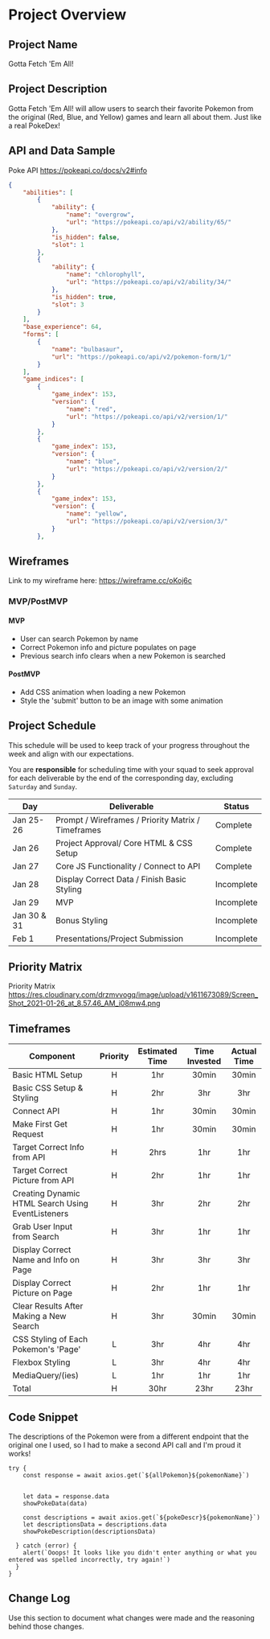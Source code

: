 # Project Overview

## Project Name
Gotta Fetch 'Em All!

## Project Description
Gotta Fetch 'Em All! will allow users to search their favorite Pokemon from the original (Red, Blue, and Yellow) games and learn all about them. Just like a real PokeDex!

## API and Data Sample

Poke API https://pokeapi.co/docs/v2#info

```json
{
    "abilities": [
        {
            "ability": {
                "name": "overgrow",
                "url": "https://pokeapi.co/api/v2/ability/65/"
            },
            "is_hidden": false,
            "slot": 1
        },
        {
            "ability": {
                "name": "chlorophyll",
                "url": "https://pokeapi.co/api/v2/ability/34/"
            },
            "is_hidden": true,
            "slot": 3
        }
    ],
    "base_experience": 64,
    "forms": [
        {
            "name": "bulbasaur",
            "url": "https://pokeapi.co/api/v2/pokemon-form/1/"
        }
    ],
    "game_indices": [
        {
            "game_index": 153,
            "version": {
                "name": "red",
                "url": "https://pokeapi.co/api/v2/version/1/"
            }
        },
        {
            "game_index": 153,
            "version": {
                "name": "blue",
                "url": "https://pokeapi.co/api/v2/version/2/"
            }
        },
        {
            "game_index": 153,
            "version": {
                "name": "yellow",
                "url": "https://pokeapi.co/api/v2/version/3/"
            }
        },
```

## Wireframes

Link to my wireframe here: https://wireframe.cc/oKoj6c

### MVP/PostMVP

#### MVP 

- User can search Pokemon by name
- Correct Pokemon info and picture populates on page
- Previous search info clears when a new Pokemon is searched

#### PostMVP  

- Add CSS animation when loading a new Pokemon
- Style the 'submit' button to be an image with some animation

## Project Schedule

This schedule will be used to keep track of your progress throughout the week and align with our expectations.  

You are **responsible** for scheduling time with your squad to seek approval for each deliverable by the end of the corresponding day, excluding `Saturday` and `Sunday`.

|  Day | Deliverable | Status
|---|---| ---|
|Jan 25-26| Prompt / Wireframes / Priority Matrix / Timeframes | Complete
|Jan 26| Project Approval/ Core HTML & CSS Setup | Complete
|Jan 27| Core JS Functionality / Connect to API  | Complete
|Jan 28| Display Correct Data / Finish Basic Styling | Incomplete
|Jan 29| MVP | Incomplete
|Jan 30 & 31| Bonus Styling | Incomplete
|Feb 1| Presentations/Project Submission | Incomplete

## Priority Matrix

Priority Matrix https://res.cloudinary.com/drzmvvogq/image/upload/v1611673089/Screen_Shot_2021-01-26_at_8.57.46_AM_i08mw4.png

## Timeframes


| Component | Priority | Estimated Time | Time Invested | Actual Time |
| --- | :---: |  :---: | :---: | :---: |
| Basic HTML Setup | H | 1hr| 30min | 30min |
| Basic CSS Setup & Styling | H | 2hr| 3hr| 3hr |
| Connect API| H | 1hr| 30min | 30min |
| Make First Get Request| H | 1hr| 30min | 30min |
| Target Correct Info from API | H | 2hrs| 1hr | 1hr |
| Target Correct Picture from API | H | 2hr| 1hr | 1hr|
| Creating Dynamic HTML Search Using EventListeners  | H | 3hr| 2hr| 2hr |
| Grab User Input from Search | H | 3hr| 1hr | 1hr |
| Display Correct Name and Info on Page| H | 3hr| 3hr | 3hr |
| Display Correct Picture on Page| H | 2hr| 1hr | 1hr |
| Clear Results After Making a New Search | H | 3hr| 30min | 30min |
| CSS Styling of Each Pokemon's 'Page' | L | 3hr| 4hr | 4hr |
| Flexbox Styling | L | 3hr| 4hr | 4hr |
| MediaQuery/(ies) | L | 1hr| 1hr | 1hr |
| Total | H | 30hr| 23hr | 23hr |

## Code Snippet

The descriptions of the Pokemon were from a different endpoint that the original one I used, so I had to make a second API call and I'm proud it works! 

```
try {
    const response = await axios.get(`${allPokemon}${pokemonName}`)
    

    let data = response.data
    showPokeData(data)

    const descriptions = await axios.get(`${pokeDescr}${pokemonName}`)
    let descriptionsData = descriptions.data
    showPokeDescription(descriptionsData)

  } catch (error) {
    alert(`Ooops! It looks like you didn't enter anything or what you entered was spelled incorrectly, try again!`)
  }
}
```

## Change Log
 Use this section to document what changes were made and the reasoning behind those changes.  
